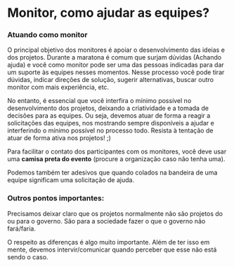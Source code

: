 # Monitor, como ajudar as equipes?

### Atuando como monitor
O principal objetivo dos monitores é apoiar o desenvolvimento das ideias e dos projetos. Durante a maratona é comum que surjam dúvidas (Achando ajuda) e você como monitor pode ser uma das pessoas indicadas para dar um suporte às equipes nesses momentos. Nesse processo você pode tirar dúvidas, indicar direções de solução, sugerir alternativas, buscar outro monitor com mais experiência, etc.

No entanto, é essencial que você interfira o mínimo possível no desenvolvimento dos projetos, deixando a criatividade e a tomada de decisões para as equipes. Ou seja, devemos atuar de forma a reagir a solicitações das equipes, nos mostrando sempre disponíveis a ajudar e interferindo o mínimo possível no processo todo. Resista à tentação de atuar de forma ativa nos projetos! ;)

Para facilitar o contato dos participantes com os monitores, você deve usar uma **camisa preta do evento** (procure a organização caso não tenha uma).

Podemos também ter adesivos que quando colados na bandeira de uma equipe significam uma solicitação de ajuda.

### Outros pontos importantes:

Precisamos deixar claro que os projetos normalmente não são projetos do ou para o governo. São para a sociedade fazer o que o governo não fará/faria.

O respeito as diferenças é algo muito importante. Além de ter isso em mente, devemos intervir/comunicar quando perceber que esse não está sendo o caso.